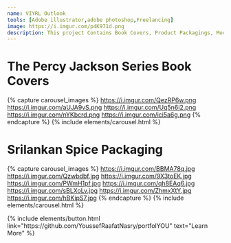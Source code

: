 ```yaml
---
name: VIYRL Outlook
tools: [Adobe illustrator,adobe photoshop,Freelancing]
image: https://i.imgur.com/p4K971d.png
description: This project Contains Book Covers, Product Packagings, Mockups, Music Album Covers Done By ME :)
---
```


# The Percy Jackson Series Book Covers

{% capture carousel_images %}
https://i.imgur.com/QezRP6w.png
https://i.imgur.com/aUJA9vS.png
https://i.imgur.com/Uq5n6i2.png
https://i.imgur.com/nYKbcrd.png
https://i.imgur.com/ici5a6g.png
{% endcapture %}
{% include elements/carousel.html %}

# Srilankan Spice Packaging 
{% capture carousel_images %}
https://i.imgur.com/BBMA78q.jpg
https://i.imgur.com/Qzwbdbf.jpg
https://i.imgur.com/9X3toEK.jpg
https://i.imgur.com/PWmH1pf.jpg
https://i.imgur.com/qh8EAq6.jpg
https://i.imgur.com/sBLXoLv.jpg
https://i.imgur.com/ZhmxXtY.jpg
https://i.imgur.com/hBKipS7.jpg
{% endcapture %}
{% include elements/carousel.html %}


<p class="text-center">
{% include elements/button.html link="https://github.com/YoussefRaafatNasry/portfolYOU" text="Learn More" %}
</p>
